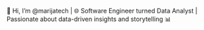 👋 Hi, I’m @marijatech
 | 🌐 Software Engineer turned Data Analyst |  Passionate about data-driven insights and storytelling 📊

<!---
marijatech/marijatech is a ✨ special ✨ repository because its `README.md` (this file) appears on your GitHub profile.
You can click the Preview link to take a look at your changes.
--->
